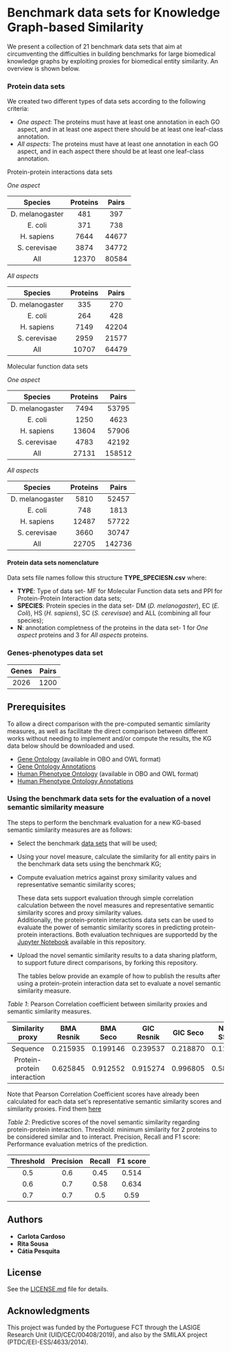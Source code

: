 # Benchmark data sets for Knowledge Graph-based Similarity

We  present  a  collection  of  21  benchmark  data  sets  that  aim  at  circumventing the difficulties in building benchmarks for large biomedical knowledge graphs by exploiting proxies for biomedical entity similarity. An overview is shown below.

### Protein data sets
We created two different types of data sets according to the following criteria:
- _One aspect_: The proteins must have at least one annotation in each GO aspect, and in at least one aspect there should be at least one leaf-class annotation.
- _All aspects_: The proteins must have at least one annotation in each GO aspect, and in each aspect there should be at least one leaf-class annotation.

Protein-protein interactions data sets

_One aspect_

| Species         | Proteins | Pairs |
|:---------------:|:--------:|:-----:|
| D. melanogaster | 481      | 397   |
| E. coli         | 371      | 738   |
| H. sapiens      | 7644     | 44677 |
| S. cerevisae    | 3874     | 34772 |
| All             | 12370    | 80584 |

_All aspects_

| Species         | Proteins | Pairs |
|:---------------:|:--------:|:-----:|
| D. melanogaster | 335      | 270   |
| E. coli         | 264      | 428   |
| H. sapiens      | 7149     | 42204 |
| S. cerevisae    | 2959     | 21577 |
| All             | 10707    | 64479 |

Molecular function data sets

_One aspect_

| Species         | Proteins | Pairs  |
|:---------------:|:--------:|:------:|
| D. melanogaster | 7494     | 53795  |
| E. coli         | 1250     | 4623   | 
| H. sapiens      | 13604    | 57906  |
| S. cerevisae    | 4783     | 42192  |
| All             | 27131    | 158512 |

_All aspects_

| Species         | Proteins | Pairs  |
|:---------------:|:--------:|:------:|
| D. melanogaster | 5810     | 52457  |
| E. coli         | 748      | 1813   |
| H. sapiens      | 12487    | 57722  |
| S. cerevisae    | 3660     | 30747  |
| All             | 22705    | 142736 |

#### Protein data sets nomenclature

Data sets file names follow this structure **TYPE_SPECIESN.csv**
where:
* **TYPE**: Type of data set- MF for Molecular Function data sets and PPI for Protein-Protein Interaction data sets;
* **SPECIES**: Protein species in the data set- DM (_D. melanogaster_), EC (_E. Coli_), HS (_H. sapiens_), SC (_S. cerevisae_) and ALL (combining all four species); 
* **N**: annotation completness of the proteins in the data set-  1 for _One aspect_ proteins and 3 for _All aspects_ proteins.

### Genes-phenotypes data set

| Genes | Pairs |
|:-----:|:-----:|
| 2026  | 1200  |

## Prerequisites

To allow a direct comparison with the pre-computed semantic similarity measures, as well as facilitate the direct comparison between different works without needing to implement and/or compute the results, the KG data below should be downloaded and used.

* [Gene Ontology](https://github.com/liseda-lab/kgsim-benchmark/blob/master/GO) (available in OBO and OWL format)
* [Gene Ontology Annotations](https://github.com/liseda-lab/kgsim-benchmark/tree/master/GO) 
* [Human Phenotype Ontology](https://github.com/liseda-lab/kgsim-benchmark/blob/master/HPO) (available in OBO and OWL format)
* [Human Phenotype Ontology Annotations](https://github.com/liseda-lab/kgsim-benchmark/blob/master/HPO/ALL_SOURCES_ALL_FREQUENCIES_genes_to_phenotype.txt) 


### Using the benchmark data sets for the evaluation of a novel semantic similarity measure

The steps to perform the benchmark evaluation for a new KG-based semantic similarity measures are as follows:

* Select the benchmark [data sets](https://github.com/liseda-lab/kgsim-benchmark/tree/master/Data%20Sets) that will be used;

* Using your novel measure, calculate the similarity for all entity pairs in the benchmark data sets using the benchmark KG;

* Compute evaluation metrics against proxy similarity values and representative semantic similarity scores;

  These data sets support evaluation through simple correlation calculation between the novel measures and representative semantic similarity scores and proxy similarity values.  
  Additionally, the protein-protein interactions data sets can be used to evaluate the power of semantic similarity scores in predicting protein-protein interactions.
  Both evaluation techniques are supportedd by the [Jupyter Notebook](https://github.com/liseda-lab/kgsim-benchmark/tree/master/Jupyter%20Notebook) available in this repository.

* Upload the novel semantic similarity results to a data sharing platform, to support future direct comparisons, by forking this repository.

  The tables below provide an example of how to publish the results after using a protein-protein interaction data set to evaluate a novel semantic similarity measure.  

_Table 1_: Pearson Correlation coefficient between similarity proxies and semantic similarity measures.
  
| Similarity proxy          | BMA Resnik      |BMA Seco|GIC Resnik|GIC Seco   |New SSM  |
|:-------------------------:|:---------------:|:------:|:--------:|:---------:|:-------:|
|Sequence                   |0.215935         |0.199146|0.239537  |0.218870   | 0.11128 |
|Protein-protein interaction|0.625845	        |0.912552|0.915274  |0.996805	| 0.58274 |

Note that Pearson Correlation Coefficient scores have already been calculated for each data set's representative semantic similarity scores and similarity proxies. Find them [here](https://github.com/liseda-lab/kgsim-benchmark/blob/master) 

_Table 2_: Predictive scores of the novel semantic similarity regarding protein-protein interaction. Threshold: minimum similarity for 2 proteins to be considered similar and to interact. Precision, Recall and F1 score: Performance evaluation metrics of the prediction.

| Threshold| Precision| Recall |F1 score|
|:--------:|:--------:|:------:|:------:|
| 0.5      | 0.6      | 0.45   | 0.514  |
| 0.6      |0.7       |0.58    |0.634   |
| 0.7      |0.7       |0.5     |0.59    | 
  

## Authors

* **Carlota Cardoso** 
* **Rita Sousa**
* **Cátia Pesquita** 


## License
See the [LICENSE.md](https://github.com/liseda-lab/kgsim-benchmark/blob/master/LICENSE.md/LICENSE.md) file for details.


## Acknowledgments

This project was funded by the Portuguese FCT through the LASIGE Research Unit (UID/CEC/00408/2019), and also by the SMILAX project (PTDC/EEI-ESS/4633/2014).
